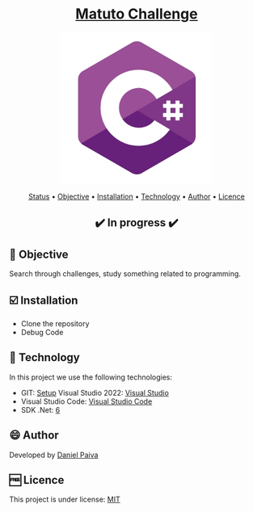 <h1 align="center">
<a href="https://github.com/danhpaiva/matuto-challenge-csharp">Matuto Challenge</a>
</h1>

<p align="center">
  <a href="#">
    <img src="images\logo.png" width="300" alt="C#">
  </a>
</p>

<p align="center">
 <a href="#status">Status</a> • 
 <a href="#objective">Objective</a> •
 <a href="#installation">Installation</a> • 
 <a href="#technology">Technology</a> • 
 <a href="#author">Author</a> • 
 <a href="#licence">Licence</a>
</p>

<h2 align="center" id=status> 
	✔️ In progress ✔️
</h2>

<h2 id=objective>📜 Objective</h2>

Search through challenges, study something related to programming.

<h2 id=installation>☑️ Installation</h2>

- Clone the repository
- Debug Code

<h2 id=technology>🧰 Technology</h2>
In this project we use the following technologies:

- GIT: <a href="https://git-scm.com/downloads">Setup</a>
   Visual Studio 2022: <a href="https://visualstudio.microsoft.com/">Visual Studio</a>
- Visual Studio Code: <a href="https://code.visualstudio.com/download">Visual Studio Code</a>
- SDK .Net: <a href="https://dotnet.microsoft.com/en-us/download/dotnet/6.0">6</a>
  
<h2 id=author>😄 Author</h2>
Developed by <a href="https://www.linkedin.com/in/danhpaiva/">Daniel Paiva</a>

<h2 id=licence>🆓 Licence</h2>
This project is under license: <a href="https://github.com/danhpaiva/matuto-challenge-csharp/blob/main/LICENSE">MIT</a>